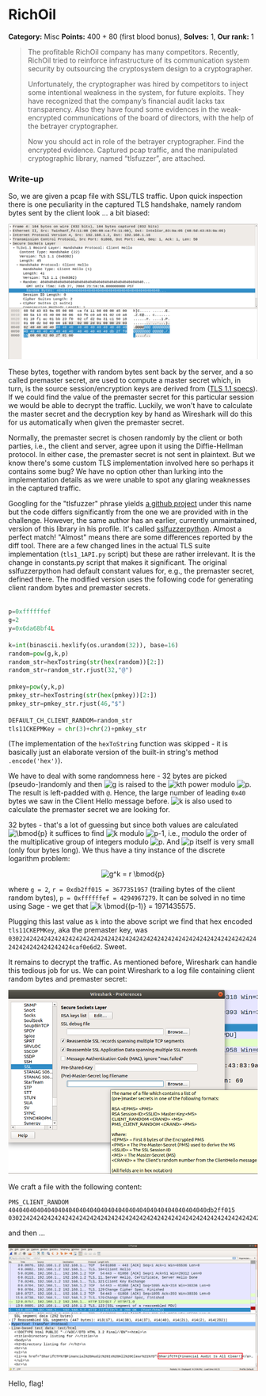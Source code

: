 RichOil
===

**Category:** Misc **Points:** 400 + 80 (first blood bonus), **Solves:** 1, **Our rank:** 1


> The profitable RichOil company has many competitors. Recently, RichOil tried to reinforce infrastructure of its communication system security by outsourcing the cryptosystem design to a cryptographer.
> 
> Unfortunately, the cryptographer was hired by competitors to inject some intentional weakness in the system, for future exploits. They have recognized that the company’s financial audit lacks tax transparency. Also they have found some evidences in the weak-encrypted communications of the board of directors, with the help of the betrayer cryptographer.
> 
> Now you should act in role of the betrayer cryptographer. Find the encrypted evidence. Captured pcap traffic, and the manipulated cryptographic library, named “tlsfuzzer”, are attached.

### Write-up

So, we are given a pcap file with SSL/TLS traffic. Upon quick inspection there is one peculiarity in the captured TLS handshake, namely random bytes sent by the client look ... a bit biased:

![Client random bytes](./img/client_random.png)

These bytes, together with random bytes sent back by the server, and a so called premaster secret, are used to compute a master secret which, in turn, is the source session/encryption keys are derived from ([TLS 1.1 specs](https://tools.ietf.org/html/rfc4346#section-8.1)). If we could find the value of the premaster secret for this particular session we would be able to decrypt the traffic. Luckily, we won't have to calculate the master secret and the decryption key by hand as Wireshark will do this for us automatically when given the premaster secret.

Normally, the premaster secret is chosen randomly by the client or both parties, i.e., the client and server, agree upon it using the Diffie-Hellman protocol. In either case, the premaster secret is not sent in plaintext. But we know there's some custom TLS implementation involved here so perhaps it contains some bug? We have no option other than lurking into the implementation details as we were unable to spot any glaring weaknesses in the captured traffic.

Googling for the "tlsfuzzer" phrase yields [a github project](https://github.com/tomato42/tlsfuzzer) under this name but the code differs significantly from the one we are provided with in the challenge. However, the same author has an earlier, currently unmaintained, version of this library in his profile. It's called [sslfuzzerpython](https://github.com/tomato42/sslfuzzerpython). Almost a perfect match! "Almost" means there are some differences reported by the diff tool. There are a few changed lines in the actual TLS suite implementation (`tls1_1API.py` script) but these are rather irrelevant. It is the change in constants.py script that makes it significant. The original sslfuzzerpython had default constant values for, e.g., the premaster secret, defined there. The modified version uses the following code for generating client random bytes and premaster secrets.

```python

p=0xffffffef
g=2
y=0x6da68bf4L

k=int(binascii.hexlify(os.urandom(32)), base=16)
random=pow(g,k,p)
random_str=hexTostring(str(hex(random))[2:])
random_str=random_str.rjust(32,"@")

pmkey=pow(y,k,p)
pmkey_str=hexTostring(str(hex(pmkey))[2:])
pmkey_str=pmkey_str.rjust(46,"$")

DEFAULT_CH_CLIENT_RANDOM=random_str
tls11CKEPMKey = chr(3)+chr(2)+pmkey_str

```

(The implementation of the `hexToString` function was skipped - it is basically just an elaborate version of the built-in string's method `.encode('hex')`).


We have to deal with some randomness here - 32 bytes are picked (pseudo-)randomly and then <img src="https://latex.codecogs.com/svg.latex?\inline&space;g" title="g" /> is raised to the <img src="https://latex.codecogs.com/svg.latex?\inline&space;k" title="k" />th power modulo <img src="https://latex.codecogs.com/svg.latex?\inline&space;p" title="p" />. The result is left-padded with `@`. Hence, the large number of leading `0x40` bytes we saw in the Client Hello message before. <img src="https://latex.codecogs.com/svg.latex?\inline&space;k" title="k" /> is also used to calculate the premaster secret we are looking for.

32 bytes - that's a lot of guessing but since both values are calculated <img src="https://latex.codecogs.com/svg.latex?\bmod{p}" title="\bmod{p}" /> it suffices to find <img src="https://latex.codecogs.com/svg.latex?k" title="k" /> modulo <img src="https://latex.codecogs.com/svg.latex?p-1" title="p-1" />, i.e., modulo the order of the multiplicative group of integers modulo <img src="https://latex.codecogs.com/svg.latex?\inline&space;p" title="p" />. And <img src="https://latex.codecogs.com/svg.latex?\inline&space;p" title="p" /> itself is very small (only four bytes long). We thus have a tiny instance of the discrete logarithm problem: 
<p align="center">
<img src="https://latex.codecogs.com/svg.latex?g^k&space;=&space;r&space;\bmod{p}" title="g^k = r \bmod{p}"> </img>
</p>

where `g = 2`, `r = 0xdb2ff015 = 3677351957` (trailing bytes of the client random bytes), `p = 0xffffffef = 4294967279`. It can be solved in no time using Sage - we get that <img src="https://latex.codecogs.com/svg.latex?k&space;\bmod{(p-1)}&space;=&space;1971435575" title="k \bmod{(p-1)} = 1971435575" />.

Plugging this last value as `k` into the above script we find that hex encoded `tls11CKEPMKey`, aka the premaster key, was `0302242424242424242424242424242424242424242424242424242424242424242424242424242424242424caf0e6d2`. Sweet.

It remains to decrypt the traffic. As mentioned before, Wireshark can handle this tedious job for us. We can point Wireshark to a log file containing client random bytes and premaster secret:

![Preferences](./img/prefs.png)

We craft a file with the following content:

```
PMS_CLIENT_RANDOM 40404040404040404040404040404040404040404040404040404040db2ff015 0302242424242424242424242424242424242424242424242424242424242424242424242424242424242424caf0e6d2
```

and then ...

![Flag](./img/flag.png)

Hello, flag!